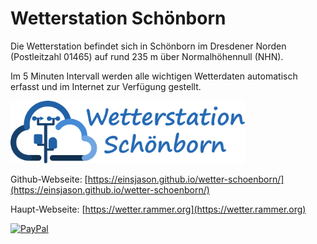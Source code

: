 # Wetterstation Schönborn
Die Wetterstation befindet sich in Schönborn im Dresdener Norden (Postleitzahl 01465) auf rund 235 m über Normalhöhennull (NHN).

Im 5 Minuten Intervall werden alle wichtigen Wetterdaten automatisch erfasst und im Internet zur Verfügung gestellt.

<img src=docs/images/logo.svg alt=Logo height=100>

Github-Webseite: [https://einsjason.github.io/wetter-schoenborn/](https://einsjason.github.io/wetter-schoenborn/)

Haupt-Webseite: [https://wetter.rammer.org](https://wetter.rammer.org)

[![PayPal](https://www.paypalobjects.com/webstatic/de_DE/i/de-pp-logo-100px.png)](https://paypal.me/einsjason)
